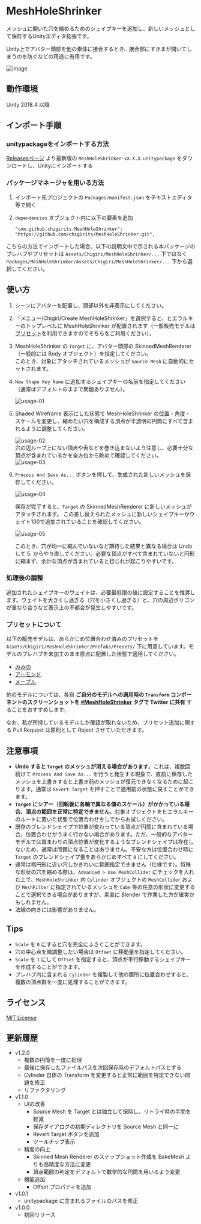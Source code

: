 # MeshHoleShrinker

メッシュに開いた穴を縮めるためのシェイプキーを追加し、新しいメッシュとして保存するUnityエディタ拡張です。

Unity上でアバター頭部を他の素体に接合するとき、接合部にすきまが開いてしまうのを防ぐなどの用途に有用です。

![image](https://repository-images.githubusercontent.com/295406109/4b4c2c80-fccd-11ea-8092-23c8dc4f2910)

## 動作環境

Unity 2018.4 以降

## インポート手順

### unitypackageをインポートする方法

[Releasesページ](https://github.com/chigirits/MeshHoleShrinker/releases) より最新版の `MeshHoleShrinker-vX.X.X.unitypackage` をダウンロードし、Unityにインポートする

### パッケージマネージャを用いる方法

1. インポート先プロジェクトの `Packages/manifest.json` をテキストエディタ等で開く
2. `dependencies` オブジェクト内に以下の要素を追加
   
   ```
   "com.github.chigirits.MeshHoleShrinker": "https://github.com/chigirits/MeshHoleShrinker.git",
   ```

こちらの方法でインポートした場合、以下の説明文中で示される本パッケージのプレハブやプリセットは `Assets/Chigiri/MeshHoleShrinker/...` 下ではなく `Packages/MeshHoleShrinker/Assets/Chigiri/MeshHoleShrinker/...` 下から選択してください。

## 使い方

1. シーンにアバターを配置し、頭部以外を非表示にしてください。
2. 「メニュー/Chigiri/Create MeshHoleShrinker」を選択すると、ヒエラルキーのトップレベルに MeshHoleShrinker が配置されます（一部販売モデルは[プリセット](#プリセットについて)を利用できますのでそちらをご利用ください）。
3. MeshHoleShrinker の `Target` に、アバター頭部の SkinnedMeshRenderer（一般的には Body オブジェクト）を指定してください。<br>
   このとき、対象にアタッチされているメッシュが `Source Mesh` に自動的にセットされます。
4. `New Shape Key Name` に追加するシェイプキーの名前を指定してください（通常はデフォルトのままで問題ありません）。
   
   ![usage-01](https://user-images.githubusercontent.com/61717977/93324194-87583b00-f850-11ea-857b-50700a16e84b.png)
5. Shaded Wireframe 表示にした状態で MeshHoleShrinker の位置・角度・スケールを変更し、縮めたい穴を構成する頂点が半透明の円筒にすべて含まれるように調整してください。
   
   ![usage-02](https://user-images.githubusercontent.com/61717977/93084788-89df5700-f6cf-11ea-8d8b-5166c0bbc20a.png)<br>
   穴の辺ループ上にない頂点や舌などを巻き込まないよう注意し、必要十分な頂点が含まれているかを全方位から眺めて確認してください。<br>
   ![usage-03](https://user-images.githubusercontent.com/61717977/93084790-8a77ed80-f6cf-11ea-9f0a-491ec3954c05.png)
6. `Process And Save As...` ボタンを押して、生成された新しいメッシュを保存してください。
   
   ![usage-04](https://user-images.githubusercontent.com/61717977/93324199-88896800-f850-11ea-85b9-c7173f566ba7.png)


   保存が完了すると、`Target` の SkinnedMeshRenderer に新しいメッシュがアタッチされます。
   この差し替えられたメッシュに新しいシェイプキーがウェイト100で追加されていることを確認してください。
   
   ![usage-05](https://repository-images.githubusercontent.com/295406109/a2eb0680-f6d5-11ea-9672-da464eeef28f)
   
   このとき、穴が均一に縮んでいないなど期待した結果と異なる場合は Undo して 5. からやり直してください。必要な頂点がすべて含まれていないと円形に縮まず、余計な頂点が含まれていると捻じれが起こりやすいです。

### 処理後の調整

追加されたシェイプキーのウェイトは、必要最低限の値に設定することを推奨します。ウェイトを大きくし過ぎる（穴を小さくし過ぎる）と、穴の周辺ポリゴンが重なり合うなど表示上の不都合が発生しやすいです。

### プリセットについて

以下の販売モデルは、あらかじめ位置合わせ済みのプリセットを `Assets/Chigiri/MeshHoleShrinker/Prefabs/Presets/` 下に用意しています。モデルのプレハブを未加工のまま原点に配置した状態で適用してください。

- [みみの](https://booth.pm/ja/items/1336133)
- [アーモンド](https://booth.pm/ja/items/2012982)
- [メープル](https://booth.pm/ja/items/1948102)

他のモデルについては、各自 **ご自分のモデルへの適用時の `Transform` コンポーネントのスクリーンショットを [#MeshHoleShrinker](https://twitter.com/search?q=%23MeshHoleShrinker&src=typed_query) タグで Twitter に共有** することをおすすめします。

なお、私が所持しているモデルしか確認が取れないため、プリセット追加に関する Pull Request は原則として Reject させていただきます。

## 注意事項

- **Undo すると `Target` のメッシュが消える場合があります**。これは、複数回続けて `Process And Save As...` を行うと発生する現象で、直前に保存したメッシュを上書きすると上書き前のメッシュが復元できなくなるために起こります。通常は `Revert Target` を押すことで適用前の状態に戻すことができます。
- **`Target` にシアー（回転後に各軸で異なる値のスケール）がかかっている場合、頂点の範囲を正常に特定できません**。対象オブジェクトをヒエラルキーのルートに置いた状態で位置合わせをしてからお試しください。
- 既存のブレンドシェイプで位置が変わっている頂点が円筒に含まれている場合、位置合わせがうまく行かない場合があります。ただ、一般的なアバターモデルでは首まわりの頂点位置が変化するようなブレンドシェイプは存在しないため、通常は問題になることはありません。不安な方は位置合わせ時に `Target` のブレンドシェイプ量をあらかじめすべて `0` にしてください。
- 通常は楕円形に近い穴しかきれいに範囲指定できません（仕様です）。特殊な形状の穴を縮める際は、`Advanced > Use MeshCollider` にチェックを入れた上で、`MeshHoleShrinker` 内 `Cylinder` オブジェクトの `MeshCollider` および `MeshFilter` に指定されているメッシュを `Cube` 等の任意の形状に変更することで選択できる場合がありますが、素直に Blender で作業した方が確実かもしれません。
- 法線の向きには影響がありません。

## Tips

- `Scale` を `0` にすると穴を完全にふさぐことができます。
- 穴の中心点を微調整したい場合は `Offset` に移動量を指定してください。
- `Scale` を `1` にして `Offset` を指定すると、頂点が平行移動するシェイプキーを作成することができます。
- プレハブ内に含まれる `Cylinder` を複製して他の箇所に位置合わせすると、複数の頂点群を一度に処理することができます。

## ライセンス

[MIT License](./LICENSE)

## 更新履歴

- v1.2.0
  - 複数の円筒を一度に処理
  - 最後に保存したファイルパスを次回保存時のデフォルトパスとする
  - Cylinder 自体の Transform を変更すると正常に範囲を特定できない問題を修正
  - リファクタリング
- v1.1.0
  - UIの改善
    - Source Mesh を Target とは独立して保持し、リトライ時の手間を軽減
    - 保存ダイアログの初期ディレクトリを Source Mesh と同一に
    - Revert Target ボタンを追加
    - ツールチップ表示
  - 精度の向上
    - Skinned Mesh Renderer のスナップショット作成を BakeMesh よりも高精度な方法に変更
    - 頂点範囲の判定をデフォルトで数学的な円筒を用いるよう変更
  - 機能追加
    - Offset プロパティを追加
- v1.0.1
  - unitypackage に含まれるファイルのパスを修正
- v1.0.0
  - 初回リリース
